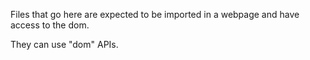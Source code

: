 Files that go here are expected to be imported in a webpage and have access to the dom.

They can use "dom" APIs.
